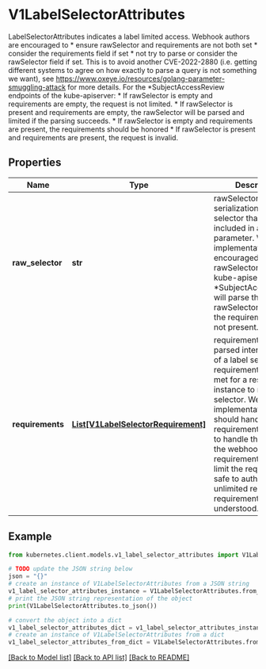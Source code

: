 # V1LabelSelectorAttributes

LabelSelectorAttributes indicates a label limited access. Webhook authors are encouraged to * ensure rawSelector and requirements are not both set * consider the requirements field if set * not try to parse or consider the rawSelector field if set. This is to avoid another CVE-2022-2880 (i.e. getting different systems to agree on how exactly to parse a query is not something we want), see https://www.oxeye.io/resources/golang-parameter-smuggling-attack for more details. For the *SubjectAccessReview endpoints of the kube-apiserver: * If rawSelector is empty and requirements are empty, the request is not limited. * If rawSelector is present and requirements are empty, the rawSelector will be parsed and limited if the parsing succeeds. * If rawSelector is empty and requirements are present, the requirements should be honored * If rawSelector is present and requirements are present, the request is invalid.

## Properties

Name | Type | Description | Notes
------------ | ------------- | ------------- | -------------
**raw_selector** | **str** | rawSelector is the serialization of a field selector that would be included in a query parameter. Webhook implementations are encouraged to ignore rawSelector. The kube-apiserver&#39;s *SubjectAccessReview will parse the rawSelector as long as the requirements are not present. | [optional] 
**requirements** | [**List[V1LabelSelectorRequirement]**](V1LabelSelectorRequirement.md) | requirements is the parsed interpretation of a label selector. All requirements must be met for a resource instance to match the selector. Webhook implementations should handle requirements, but how to handle them is up to the webhook. Since requirements can only limit the request, it is safe to authorize as unlimited request if the requirements are not understood. | [optional] 

## Example

```python
from kubernetes.client.models.v1_label_selector_attributes import V1LabelSelectorAttributes

# TODO update the JSON string below
json = "{}"
# create an instance of V1LabelSelectorAttributes from a JSON string
v1_label_selector_attributes_instance = V1LabelSelectorAttributes.from_json(json)
# print the JSON string representation of the object
print(V1LabelSelectorAttributes.to_json())

# convert the object into a dict
v1_label_selector_attributes_dict = v1_label_selector_attributes_instance.to_dict()
# create an instance of V1LabelSelectorAttributes from a dict
v1_label_selector_attributes_from_dict = V1LabelSelectorAttributes.from_dict(v1_label_selector_attributes_dict)
```
[[Back to Model list]](../README.md#documentation-for-models) [[Back to API list]](../README.md#documentation-for-api-endpoints) [[Back to README]](../README.md)



